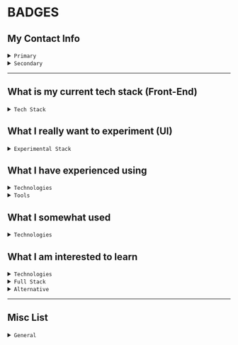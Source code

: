 # BADGES

## My Contact Info

<details>
<summary>
<code>Primary</code>
</summary>
<br />

- Portfolio :: [ ![portfolio][portfolio-badge] ][portfolio-link]

[portfolio-link]: https://aww-micky.web.app/
[portfolio-badge]: https://img.shields.io/website-up-down-sucess-important/https/aww-micky.web.app/.svg?style=for-the-badge

- Email :: [ ![email][email-badge] ][email-link]

[email-link]: mailto:m-f-alvarez@outlook.com
[email-badge]: https://img.shields.io/badge/Email-D14836?logoColor=FFFFFF&style=for-the-badge

- Resume :: [ ![resume][resume-badge] ][resume-link]

[resume-link]: https://cutt.ly/michael-f-alvarez-cv
[resume-badge]: https://img.shields.io/badge/Resume-EEEEEE.svg?logoColor=FFFFFF&style=for-the-badge

- LinkedIn :: [ ![linkedin][linkedin-badge] ][linkedin-link]

[linkedin-link]: https://www.linkedin.com/in/awwmicky
[linkedin-badge]: https://img.shields.io/badge/LinkedIn-0077B5?logoColor=FFFFFF&style=for-the-badge&logo=linkedin

- GitHub ::
[ ![gh-readme][gh-readme-badge] ][gh-readme-link] | 
[ ![gh-page][gh-page-badge] ][gh-page-link]

[gh-readme-link]: https://github.com/awwmicky/awwmicky
[gh-page-link]: https://github.com/awwmicky/awwmicky.github.io

[gh-readme-badge]: https://img.shields.io/badge/GH_README-181717?logoColor=FFFFFF&style=for-the-badge&logo=github
[gh-page-badge]: https://img.shields.io/badge/GH_PAGE-181717?logoColor=FFFFFF&style=for-the-badge&logo=github

</details>



<details>
<summary>
<code>Secondary</code>
</summary>
<br />

- REPL.it :: [ ![replt.it][replt.it-badge] ][replt.it-link]

[replt.it-link]: https://repl.it/@awwmicky
[replt.it-badge]: https://img.shields.io/badge/REPL.it-000000?logoColor=FFFFFF&style=for-the-badge&logo=replit

- CodeSandbox.io :: [ ![codesandbox.io][codesandbox.io-badge] ][codesandbox.io-link]

[codesandbox.io-link]: https://codesandbox.io/u/awwmicky/sandboxes
[codesandbox.io-badge]: https://img.shields.io/badge/CodeSandbox.io-000000?logoColor=FFFFFF&style=for-the-badge&logo=codesandbox

- Front-End Mentor.io :: [ ![front-end-mentor.io][front-end-mentor.io-badge] ][front-end-mentor.io-link]

[front-end-mentor.io-link]: https://www.frontendmentor.io/profile/awwmicky
[front-end-mentor.io-badge]: https://img.shields.io/badge/Front--End_Mentor.io-000000?logoColor=FFFFFF&style=for-the-badge&logo=frontend-mentor

</details>

---

## What is my current tech stack (Front-End)

<details>
<summary>
<code>Tech Stack</code>
</summary>
<br />

### UI

- Vite :: file bundler :: [ ![vite][vite-badge] ][vite-link]

[vite-link]: https://vitejs.dev/
[vite-badge]: https://img.shields.io/badge/Vite-B73BFE?logoColor=FFD62E&style=flat-square&logo=vite

- React :: js framework :: [ ![react][react-badge] ][react-link]

[react-link]: https://reactjs.org/
[react-badge]: https://img.shields.io/badge/React.js-61DAFB?logoColor=20232A&style=flat-square&logo=react

- Twin Macro :: custom shortcut :: [ ![twin.macro][twin.macro-badge] ][twin.macro-link]

[twin.macro-link]: https://www.npmjs.com/package/twin.macro
[twin.macro-badge]: https://img.shields.io/badge/twin.macro-230000?logoColor=FFFFFF&style=flat-square&logo=npm

- Styled-Components :: css-to-jsx :: [ ![styled-components][styled-components-badge] ][styled-components-link]

[styled-components-link]: https://styled-components.com/
[styled-components-badge]: https://img.shields.io/badge/Styled--Components-DB7093?logoColor=FFFFFF&style=flat-square&logo=styled-components

- Tailwind CSS :: ui library :: [ ![tailwind-css][tailwind-css-badge] ][tailwind-css-link]

[tailwind-css-link]: https://tailwindcss.com/
[tailwind-css-badge]: https://img.shields.io/badge/Tailwind_CSS-38BDf8?&logoColor=FFFFFF&style=flat-square&logo=tailwind-css

- Framer Motion :: animation library :: [ ![framer-motion][framer-motion-badge] ][framer-motion-link]

[framer-motion-link]: https://www.framer.com/motion/
[framer-motion-badge]: https://img.shields.io/badge/Framer_Motion-0055FF?&logoColor=FFFFFF&style=flat-square&logo=framer

### API

- React Router :: url routing management :: [ ![react-router][react-router-badge] ][react-router-link]

[react-router-link]: https://reactrouterdotcom.fly.dev/
[react-router-badge]: https://img.shields.io/badge/React_Router-CA4245?logoColor=FFFFFF&style=flat-square&logo=react-router

- JSON Server :: static server DB :: [ ![json-server][json-server-badge] ][json-server-link]

[json-server-link]: https://www.npmjs.com/package/json-server
[json-server-badge]: https://img.shields.io/badge/json--server-230000?logoColor=FFFFFF&style=flat-square&logo=npm

- Zustand :: ui global state management :: [ ![zustand][zustand-badge] ][zustand-link]

[zustand-link]: https://docs.pmnd.rs/zustand/introduction
[zustand-badge]: https://img.shields.io/badge/Zustand-CD3837?logoColor=FFFFFF&style=flat-square&logo=npm

- React Query :: api global state management :: [ ![react-query][react-query-badge] ][react-query-link]

[react-query-link]: https://react-query.tanstack.com/
[react-query-badge]: https://img.shields.io/badge/React_Query-FF4154?logoColor=FFD94C&style=flat-square&logo=react-query

- React Hook Form :: form state management :: [ ![react-hook-form][react-hook-form-badge] ][react-hook-form-link]

[react-hook-form-link]: https://react-hook-form.com/
[react-hook-form-badge]: https://img.shields.io/badge/react--hook--form-CD3837?logoColor=FFFFFF&style=flat-square&logo=npm

- Zod :: form schema validation :: [ ![zod][zod-badge] ][zod-link]

[zod-link]: https://www.npmjs.com/package/zod
[zod-badge]: https://img.shields.io/badge/zod-230000?logoColor=FFFFFF&style=flat-square&logo=npm

- Ky :: http request :: [ ![ky][ky-badge] ][ky-link]

[ky-link]: https://www.npmjs.com/package/ky
[ky-badge]: https://img.shields.io/badge/ky-230000?logoColor=FFFFFF&style=flat-square&logo=npm

</details>


## What I really want to experiment (UI)

<details>
<summary>
<code>Experimental Stack</code>
</summary>
<br />

- JAM Stack :: [ ![jam-stack][jam-stack-badge] ][jam-stack-link]

[jam-stack-link]: https://jamstack.org/
[jam-stack-badge]: https://img.shields.io/badge/JAM_Stack-F00080?logoColor=FFFFFF&style=flat-square&logo=jamstack

- Storybook :: [ ![storybook][storybook-badge] ][storybook-link]

[storybook-link]: https://storybook.js.org/
[storybook-badge]: https://img.shields.io/badge/Storybook-FF4785?logoColor=FFFFFF&style=flat-square&logo=storybook

- Next.js :: [ ![next.js][next.js-badge] ][next.js-link]

[next.js-link]: https://nextjs.org/
[next.js-badge]: https://img.shields.io/badge/Next.js-000000?logoColor=FFFFFF&style=flat-square&logo=next.js

- Three.js :: [ ![three.js][three.js-badge] ][three.js-link]

[three.js-link]: https://threejs.org/
[three.js-badge]: https://img.shields.io/badge/Three.js-black?logoColor=FFFFFF&style=flat-square&logo=three.js

- Green Sock (GSAP) :: [ ![green-sock][green-sock-badge] ][green-sock-link]

[green-sock-link]: https://greensock.com/gsap/
[green-sock-badge]: https://img.shields.io/badge/Green_Sock-88CE02?logoColor=000000&style=flat-square&logo=greensock

- P5.js :: [ ![p5.js][p5.js-badge] ][p5.js-link]

[p5.js-link]: https://p5js.org/
[p5.js-badge]: https://img.shields.io/badge/P5.js-ED225D?logoColor=FFFFFF&style=flat-square&logo=p5.js

- SVG (Animation) :: [ ![svg][svg-badge] ][svg-link]

[svg-link]: https://www.w3.org/Graphics/SVG/
[svg-badge]: https://img.shields.io/badge/SVG-FFB13B?logoColor=000000&style=flat-square&logo=svg

- WebGL :: [ ![webgl][webgl-badge] ][webgl-link]

[webgl-link]: https://get.webgl.org/
[webgl-badge]: https://img.shields.io/badge/WebGL-990000?logoColor=FFFFFF&style=flat-square&logo=webgl

</details>

## What I have experienced using

<details>
<summary>
<code>Technologies</code>
</summary>
<br />

### General

- HTML :: [ ![html][html-badge] ][html-link]

[html-link]: https://html5.org/
[html-badge]: https://img.shields.io/badge/HTML-E34F26?logoColor=FFFFFF&style=flat-square&logo=html5

- CSS :: [ ![css][css-badge] ][css-link]

[css-link]: https://www.w3.org/
[css-badge]: https://img.shields.io/badge/CSS-1572B6?logoColor=FFFFFF&style=flat-square&logo=css3

- JavaScript :: [ ![javascript][javascript-badge] ][javascript-link]

[javascript-link]: https://standardjs.com/
[javascript-badge]: https://img.shields.io/badge/JavaScript-F7DF1E?logoColor=000000&style=flat-square&logo=javascript

- Markdown :: [ ![markdown][markdown-badge] ][markdown-link]

[markdown-link]: https://www.markdownguide.org/
[markdown-badge]: https://img.shields.io/badge/Markdown-000000?logoColor=FFFFFF&style=flat-square&logo=markdown


### Front-End

- React :: [ ![react][react-badge] ][react-link]

[react-link]: https://reactjs.org/
[react-badge]: https://img.shields.io/badge/React.js-20232A?logoColor=000000&style=flat-square&logo=react

- Next.js :: [ ![next.js][next.js-badge] ][next.js-link]

[next.js-link]: https://nextjs.org/
[next.js-badge]: https://img.shields.io/badge/Next.js-000000?logoColor=FFFFFF&style=flat-square&logo=next.js

- Sass :: [ ![sass][sass-badge] ][sass-link]

[sass-link]: https://sass-lang.com/
[sass-badge]: https://img.shields.io/badge/Sass-CC6699?logoColor=FFFFFF&style=flat-square&logo=sass

- Framer Motion :: [ ![framer-motion][framer-motion-badge] ][framer-motion-link]

[framer-motion-link]: https://www.framer.com/motion/
[framer-motion-badge]: https://img.shields.io/badge/Framer_Motion-000000?&logoColor=AE2AE2&style=flat-square&logo=framer


### UI Library

- Bootstrap :: [ ![bootstrap][bootstrap-badge] ][bootstrap-link]

[bootstrap-link]: https://getbootstrap.com/
[bootstrap-badge]: https://img.shields.io/badge/Bootstrap-7952B3?logoColor=FFFFFF&style=flat-square&logo=bootstrap

- Material UI :: [ ![material-ui][material-ui-badge] ][material-ui-link]

[material-ui-link]: https://mui.com/
[material-ui-badge]: https://img.shields.io/badge/Material--UI-0081CB?logoColor=FFFFFF&style=flat-square&logo=mui

- Chakra UI :: [ ![chakra-ui][chakra-ui-badge] ][chakra-ui-link]

[chakra-ui-link]: https://chakra-ui.com/
[chakra-ui-badge]: https://img.shields.io/badge/Chakra--UI-319795?style=flat-square&logo=chakraui&logoColor=white

- Semantic UI :: [ ![semantic-ui][semantic-ui-badge] ][semantic-ui-link]

[semantic-ui-link]: https://react.semantic-ui.com/
[semantic-ui-badge]: https://img.shields.io/badge/Semantic--UI-35BDB2?logoColor=FFFFFF&style=flat-square&logo=semantic-ui-react

- Tailwind CSS :: [ ![tailwind-css][tailwind-css-badge] ][tailwind-css-link]

[tailwind-css-link]: https://tailwindcss.com/
[tailwind-css-badge]: https://img.shields.io/badge/Tailwind_CSS-38BDf8?&logoColor=FFFFFF&style=flat-square&logo=tailwind-css

- Styled-Components :: [ ![styled-components][styled-components-badge] ][styled-components-link]

[styled-components-link]: https://styled-components.com/
[styled-components-badge]: https://img.shields.io/badge/Styled--Components-DB7093?logoColor=FFFFFF&style=flat-square&logo=styled-components

- Emotion :: [ ![emotion][emotion-badge] ][emotion-link]

[emotion-link]: https://emotion.sh/
[emotion-badge]: https://img.shields.io/badge/Emotion-CD3837?logoColor=FFFFFF&style=flat-square&logo=npm


### Deploy | Host

- GitHub Pages :: [ ![github-pages][github-pages-badge] ][github-pages-link]

[github-pages-link]: https://pages.github.com/
[github-pages-badge]: https://img.shields.io/badge/GitHub_Pages-181717?logoColor=FFFFFF&style=flat-square&logo=github

- Netlify :: [ ![netlify][netlify-badge] ][netlify-link]

[netlify-link]: https://www.netlify.com/
[netlify-badge]: https://img.shields.io/badge/Netlify-00C7B7?logoColor=FFFFFF&style=flat-square&logo=netlify

- Heroku :: [ ![heroku][heroku-badge] ][heroku-link]

[heroku-link]: https://www.heroku.com/
[heroku-badge]: https://img.shields.io/badge/Heroku-430098?logoColor=FFFFFF&style=flat-square&logo=heroku

- Vercel :: [ ![vercel][vercel-badge] ][vercel-link]

[vercel-link]: https://vercel.com/
[vercel-badge]: https://img.shields.io/badge/Vercel-000000?logoColor=FFFFFF&style=flat-square&logo=vercel


### Other
 
- NPM :: [ ![npm][npm-badge] ][npm-link]

[npm-link]: https://www.npmjs.com/
[npm-badge]: https://img.shields.io/badge/npm-230000?logoColor=FFFFFF&style=flat-square&logo=npm

- Yarn :: [ ![yarn][yarn-badge] ][yarn-link]

[yarn-link]: https://yarnpkg.com/
[yarn-badge]: https://img.shields.io/badge/yarn-2C8EBB?logoColor=FFFFFF&style=flat-square&logo=yarn

- ![Autoprefixer](https://img.shields.io/badge/Autoprefixer-DD3735.svg?style=for-the-badge&logo=Autoprefixer&logoColor=white)
- ![PostCSS](https://img.shields.io/badge/PostCSS-DD3A0A.svg?style=for-the-badge&logo=PostCSS&logoColor=white)
- ![Babel](https://img.shields.io/badge/Babel-F9DC3E.svg?style=for-the-badge&logo=Babel&logoColor=black)
- ![BEM](https://img.shields.io/badge/BEM-000000.svg?style=for-the-badge&logo=BEM&logoColor=white)

- Webpack :: [ ![webpack][webpack-badge] ][webpack-link]

[webpack-link]: https://webpack.js.org/
[webpack-badge]: https://img.shields.io/badge/Webpack-1c78c0?logoColor=8DD6F9&style=flat-square&logo=webpack

- Parcel :: [ ![parcel][parcel-badge] ][parcel-link]

[parcel-link]: https://parceljs.org/
[parcel-badge]: https://img.shields.io/badge/Parcel-CD3837?logoColor=FFFFFF&style=flat-square&logo=npm

- Vite :: [ ![vite][vite-badge] ][vite-link]

[vite-link]: https://vitejs.dev/
[vite-badge]: https://img.shields.io/badge/Vite-B73BFE?logoColor=FFD62E&style=flat-square&logo=vite

</details>



<details>
<summary>
<code>Tools</code>
</summary>
<br />

### SDLC Tools

- Git :: [ ![git][git-badge] ][git-link]

[git-link]: https://git-scm.com/
[git-badge]: https://img.shields.io/badge/Git-F05033?logoColor=FFFFFF&style=flat-square&logo=git

- GitHub :: [ ![github][github-badge] ][github-link]

[github-link]: https://github.com/
[github-badge]: https://img.shields.io/badge/GitHub-181717?logoColor=FFFFFF&style=flat-square&logo=github

- GitLab :: [ ![gitlab][gitlab-badge] ][gitlab-link]

[gitlab-link]: https://gitlab.com/
[gitlab-badge]: https://img.shields.io/badge/GitLab-FCA121?logoColor=FFFFFF&style=flat-square&logo=gitlab

- BitBucket :: [ ![bitbucket][bitbucket-badge] ][bitbucket-link]

[bitbucket-link]: https://www.atlassian.com/software/bitbucket
[bitbucket-badge]: https://img.shields.io/badge/BitBucket-0052CC?logoColor=FFFFFF&style=flat-square&logo=bitbucket

- Confluence :: [ ![confluence][confluence-badge] ][confluence-link]

[confluence-link]: https://www.atlassian.com/software/confluence
[confluence-badge]: https://img.shields.io/badge/Confluence-172B4D?logoColor=FFFFFF&style=flat-square&logo=confluence

- Jira :: [ ![jira][jira-badge] ][jira-link]

[jira-link]: https://www.atlassian.com/software/jira
[jira-badge]: https://img.shields.io/badge/Jira-0052CC?logoColor=FFFFFF&style=flat-square&logo=jira

- Asana :: [ ![asana][asana-badge] ][asana-link]

[asana-link]: https://asana.com/
[asana-badge]: https://img.shields.io/badge/Asana-FC636B?logoColor=FFFFFF&style=flat-square&logo=asana


### Environment Setup

- Husky :: [ ![husky][husky-badge] ][husky-link]

[husky-link]: https://typicode.github.io/husky/#/
[husky-badge]: https://img.shields.io/badge/husky-230000?logoColor=FFFFFF&style=flat-square&logo=npm

- Lint-Staged :: [ ![lint-staged][lint-staged-badge] ][lint-staged-link]

[lint-staged-link]: https://www.npmjs.com/package/lint-staged
[lint-staged-badge]: https://img.shields.io/badge/lint--staged-230000?logoColor=FFFFFF&style=flat-square&logo=npm

- ESLint :: [ ![eslint][eslint-badge] ][eslint-link]

[eslint-link]: https://eslint.org/
[eslint-badge]: https://img.shields.io/badge/ESLint-4B32C3?logoColor=FFFFFF&style=flat-square&logo=eslint

- Prettier :: [ ![prettier][prettier-badge] ][prettier-link]

[prettier-link]: https://prettier.io/
[prettier-badge]: https://img.shields.io/badge/Prettier-F7B93E?logoColor=000000&style=flat-square&logo=prettier

- EditorConfig :: [ ![editorconfig][editorconfig-badge] ][editorconfig-link]

[editorconfig-link]: https://editorconfig.org/
[editorconfig-badge]: https://img.shields.io/badge/EditorConfig-E0EFEF?logoColor=000000&style=flat-square&logo=EditorConfig

- CommitLint :: [ ![commitlint][commitlint-badge] ][commitlint-link]

[commitlint-link]: https://commitlint.js.org/#/
[commitlint-badge]: https://img.shields.io/badge/commitlint-230000?logoColor=FFFFFF&style=flat-square&logo=npm

- Commitizen :: [ ![commitizen][commitizen-badge] ][commitizen-link]

[commitizen-link]: https://commitizen-tools.github.io/commitizen/
[commitizen-badge]: https://img.shields.io/badge/commitizen-230000?logoColor=FFFFFF&style=flat-square&logo=npm


### Note-Taking Tools

- Notion :: [ ![notion][notion-badge] ][notion-link]

[notion-link]: https://www.notion.so
[notion-badge]: https://img.shields.io/badge/Notion-000000?logoColor=FFFFFF&style=flat-square&logo=Notion

- Obsidian :: [ ![obsidian][obsidian-badge] ][obsidian-link]

[obsidian-link]: https://obsidian.md/
[obsidian-badge]: https://img.shields.io/badge/Obsidian-483699?logoColor=FFFFFF&style=flat-square&logo=obsidian

### Developer Tools

- VS Code :: [ ![vs-code][vs-code-badge] ][vs-code-link]

[vs-code-link]: https://code.visualstudio.com/
[vs-code-badge]: https://img.shields.io/badge/Visual_Studio_Code-0078D7?&logoColor=FFFFFF&style=flat-square&logo=visual-studio-code

- Postman :: [ ![postman][postman-badge] ][postman-link]

[postman-link]: https://www.postman.com/
[postman-badge]: https://img.shields.io/badge/Postman-FF6C37?&logoColor=FFFFFF&style=flat-square&logo=postman

- Insomnia :: [ ![insomnia][insomnia-badge] ][insomnia-link]

[insomnia-link]: https://insomnia.rest/
[insomnia-badge]: https://img.shields.io/badge/Insomnia-4000BF?&logoColor=FFFFFF&style=flat-square&logo=insomnia

### Design Tools

- Figma :: [ ![Figma][Figma-badge] ][Figma-link]

[Figma-link]: https://figma.com/
[Figma-badge]: https://img.shields.io/badge/Figma-F24E1E?logoColor=FFFFFF&style=flat-square&logo=figma

- Adobe XD :: [ ![adobe-xd][adobe-xd-badge] ][adobe-xd-link]

[adobe-xd-link]: https://www.adobe.com/products/xd.html
[adobe-xd-badge]: https://img.shields.io/badge/Adobe_XD-470137?logoColor=FF61F6&style=flat-square&logo=adobe-xd

- Miro :: [ ![miro][miro-badge] ][miro-link]

[miro-link]: https://miro.com/
[miro-badge]: https://img.shields.io/badge/Miro-FFD12B?logoColor=050038&style=flat-square&logo=Miro

- InVision :: [ ![invision][invision-badge] ][invision-link]

[invision-link]: https://www.invisionapp.com/
[invision-badge]: https://img.shields.io/badge/InVision-FF3366?logoColor=FFFFFF&style=flat-square&logo=invision

- ![Canva](https://img.shields.io/badge/Canva-00C4CC.svg?style=for-the-badge&logo=Canva&logoColor=white)

</details>



## What I somewhat used

<details>
<summary>
<code>Technologies</code>
</summary>
<br />

### General

- Windows Terminal :: [ ![windows-terminal][windows-terminal-badge] ][windows-terminal-link]

[windows-terminal-link]: https://devblogs.microsoft.com/commandline/introducing-windows-terminal/
[windows-terminal-badge]: https://img.shields.io/badge/Windows_Terminal-4D4D4D?logoColor=FFF&style=flat-square&logo=windows-terminal

- PowerShell :: [ ![powershell][powershell-badge] ][powershell-link]

[powershell-link]: https://docs.microsoft.com/en-us/powershell/
[powershell-badge]: https://img.shields.io/badge/Powershell-5391FE?logoColor=FFFFFF&style=flat-square&logo=powershell

- Bash Shell :: [ ![bash-shell][bash-shell-badge] ][bash-shell-link]

[bash-shell-link]: https://www.gnu.org/software/bash/
[bash-shell-badge]: https://img.shields.io/badge/Bash_Shell-121011?logoColor=FFFFFF&style=flat-square&logo=gnu-bash

- Python :: [ ![python][python-badge] ][python-link]

[python-link]: https://www.python.org/
[python-badge]: https://img.shields.io/badge/Python-3670A0?logoColor=FFDD54&style=flat-square&logo=python

- GitHub Actions :: [ ![github-actions][github-actions-badge] ][github-actions-link]

[github-actions-link]: https://github.com/features/actions
[github-actions-badge]: https://img.shields.io/badge/GitHub_Actions-2671E5?logoColor=FFFFFF&style=flat-square&logo=github-actions


### Front-End

- Svelte.js :: [ ![svelte.js][svelte.js-badge] ][svelte.js-link]

[svelte.js-link]: https://svelte.dev/
[svelte.js-badge]: https://img.shields.io/badge/Svelte.js-F1413D?logoColor=FFFFFF&style=flat-square&logo=svelte

- Vue.js :: [ ![vue.js][vue.js-badge] ][vue.js-link]

[vue.js-link]: https://vuejs.org/
[vue.js-badge]: https://img.shields.io/badge/Vue.js-35495E?logoColor=4FC08D&style=flat-square&logo=vue.js


## Back-End

- Node.js :: [ ![node.js][node.js-badge] ][node.js-link]

[node.js-link]: https://nodejs.org/en/
[node.js-badge]: https://img.shields.io/badge/Node.js-339933?logoColor=FFFFFF&style=flat-square&logo=node.js

- Express.js :: [ ![express.js][express.js-badge] ][express.js-link]

[express.js-link]: https://expressjs.com/
[express.js-badge]: https://img.shields.io/badge/Express.js-F5F5F5?logoColor=231A00&style=flat-square&logo=express


### Database

- Firebase :: [ ![firebase][firebase-badge] ][firebase-link]

[firebase-link]: https://firebase.google.com/
[firebase-badge]: https://img.shields.io/badge/Firebase-039BE5?style=flat-square&logo=firebase

- MongoDB :: [ ![mongodb][mongodb-badge] ][mongodb-link]

[mongodb-link]: https://www.mongodb.com/
[mongodb-badge]: https://img.shields.io/badge/MongoDB-13AA52?logoColor=FFFFFF&style=flat-square&logo=mongodb

- MySQL :: [ ![mysql][mysql-badge] ][mysql-link]

[mysql-link]: https://www.mysql.com/products/workbench/
[mysql-badge]: https://img.shields.io/badge/MySQL-4479A1?logoColor=FFFFFF&style=flat-square&logo=mysql

- PostgreSQL :: [ ![postresql][postresql-badge] ][postresql-link]

[postresql-link]: https://www.postgresql.org/
[postresql-badge]: https://img.shields.io/badge/PostgreSQL-316192?logoColor=FFFFFF&style=flat-square&logo=postgresql


### ODM | ORM

- Mongoose :: [ ![mongoose][mongoose-badge] ][mongoose-link]

[mongoose-link]: https://mongoosejs.com/
[mongoose-badge]: https://img.shields.io/badge/Mongoose-880000?logoColor=FFFFFFstyle=flat-square&logo=_

- Sequelize :: [ ![sequelize][sequelize-badge] ][sequelize-link]

[sequelize-link]: https://sequelize.org/
[sequelize-badge]: https://img.shields.io/badge/Sequelize-52B0E7?logoColor=FFFFFFstyle=flat-square&logo=_

- Knex.js :: [ ![knex.js][knex.js-badge] ][knex.js-link]

[knex.js-link]: https://knexjs.org/
[knex.js-badge]: https://img.shields.io/badge/Knex.js-E16426?logoColor=FFFFFFstyle=flat-square&logo=_

- Objection.js :: [ ![objection.js][objection.js-badge] ][objection.js-link]

[objection.js-link]: https://vincit.github.io/objection.js/
[objection.js-badge]: https://img.shields.io/badge/Objection.js-E0B24D?logoColor=FFFFFFstyle=flat-square&logo=_

</details>



## What I am interested to learn

<details>
<summary>
<code>Technologies</code>
</summary>
<br />

### UI Library

- Ant Design :: [ ![ant-design][ant-design-badge] ][ant-design-link]

[ant-design-link]: https://ant.design/
[ant-design-badge]: https://img.shields.io/badge/Ant_Design-0170FE?logoColor=FFFFFF&style=flat-square&logo=ant-design

- Mantine :: [ ![mantine][mantine-badge] ][mantine-link]

[mantine-link]: https://mantine.dev/
[mantine-badge]: https://img.shields.io/badge/Mantine--UI-48B0F1?logoColor=FFFFFF&style=flat-square&logo=_

- Windi CSS :: [ ![windi-css][windi-css-badge] ][windi-css-link]

[windi-css-link]: https://windicss.org/
[windi-css-badge]: https://img.shields.io/badge/Windi_CSS-48B0F1?logoColor=FFFFFF&style=flat-square&logo=windi-css


### API Library

- Swagger (API hosting) :: [ ![swagger][swagger-badge] ][swagger-link]

[swagger-link]: https://swagger.io/
[swagger-badge]: https://img.shields.io/badge/Swagger-85EA2D?logoColor=000000&style=flat-square&logo=swagger


- Twilio :: [ ![twilio][twilio-badge] ][twilio-link]

[twilio-link]: https://twilio.io/
[twilio-badge]: https://img.shields.io/badge/Twilio-F22F46?logoColor=FFFFFF&style=flat-square&logo=Twilio

- SendGrid :: [ ![sendgrid][sendgrid-badge] ][sendgrid-link]

[sendgrid-link]: https://sendgrid.com/
[sendgrid-badge]: https://img.shields.io/badge/SendGrid-02B2E2?logoColor=FFFFFF&style=flat-square&logo=_


#### Content Management System

- Sanity (CMS) :: [ ![sanity][sanity-badge] ][sanity-link]

[sanity-link]: https://www.sanity.io/
[sanity-badge]: https://img.shields.io/badge/Sanity-F04939?logoColor=FFFFFF&style=flat-square&logo=_

- GraphCMS :: [ ![graphcms][graphcms-badge] ][graphcms-link]

[graphcms-link]: https://graphcms.com/
[graphcms-badge]: https://img.shields.io/badge/GraphCMS-101b42?logoColor=FFFFFF&style=flat-square&logo=_

- Strapi :: [ ![strapi][strapi-badge] ][strapi-link]

[strapi-link]: https://strapi.io/
[strapi-badge]: https://img.shields.io/badge/Strapi-2E7EEA?logoColor=FFFFFF&style=flat-square&logo=strapi

- ![Contentful](https://img.shields.io/badge/Contentful-2478CC.svg?style=for-the-badge&logo=Contentful&logoColor=white)
- ![Prismic](https://img.shields.io/badge/Prismic-5163BA.svg?style=for-the-badge&logo=Prismic&logoColor=white)

#### Transation

- Commerce.js :: [ ![commerce.js][commerce.js-badge] ][commerce.js-link]

[commerce.js-link]: https://commercejs.com/
[commerce.js-badge]: https://img.shields.io/badge/Commerce.js-2C7EA1?logoColor=FFFFFF&style=flat-square&logo=_

- Stripe :: [ ![stripe][stripe-badge] ][stripe-link]

[stripe-link]: https://stripe.com/docs/
[stripe-badge]: https://img.shields.io/badge/Stripe-635BFF?logoColor=FFFFFF&style=flat-square&logo=stripe

- PayPal :: [ ![paypal][paypal-badge] ][paypal-link]

[paypal-link]: https://developer.paypal.com/home
[paypal-badge]: https://img.shields.io/badge/PayPal-00457C?logoColor=FFFFFF&style=flat-square&logo=paypal

- Google Pay :: [ ![google-pay][google-pay-badge] ][google-pay-link]

[google-pay-link]: https://developers.google.com/pay/api/
[google-pay-badge]: https://img.shields.io/badge/Google_Pay-3780F1?logoColor=FFFFFF&style=flat-square&logo=google-pay

- Apple Pay :: [ ![apple-pay][apple-pay-badge] ][apple-pay-link]

[apple-pay-link]: https://developer.apple.com/apple-pay/
[apple-pay-badge]: https://img.shields.io/badge/Apply_Pay-000000?logoColor=FFFFFF&style=flat-square&logo=apple-pay

- Amazon Pay :: ![Amazon Pay](https://img.shields.io/badge/Amazon_Pay-FF9900.svg?style=for-the-badge&logo=Amazon-Pay&logoColor=white)

#### Authentication

- JWT (JSON Web Token) :: [ ![jwt][jwt-badge] ][jwt-link]

[jwt-link]: https://jwt.io/
[jwt-badge]: https://img.shields.io/badge/JWT-000000?logoColor=FFFFFF&style=flat-square&logo=json-web-tokens

- Passport.js :: [ ![passport.js][passport.js-badge] ][passport.js-link]

[passport.js-link]: http://www.passportjs.org/
[passport.js-badge]: https://img.shields.io/badge/Passport.js-000000?logoColor=FFFFFF&style=flat-square&logo=passport

- Auth0 :: [ ![auth0][auth0-badge] ][auth0-link]

[auth0-link]: https://auth0.com/
[auth0-badge]: https://img.shields.io/badge/Auth0-000000?logoColor=FFFFFF&style=flat-square&logo=auth0


### Testing

- Jasmine :: [ ![jasmine][jasmine-badge] ][jasmine-link]

[jasmine-link]: https://jasmine.github.io/
[jasmine-badge]: https://img.shields.io/badge/Jasmine-8A4182?logoColor=FFFFFF&style=flat-square&logo=jasmine

- Jest :: [ ![jest][jest-badge] ][jest-link]

[jest-link]: https://jestjs.io/
[jest-badge]: https://img.shields.io/badge/Jest-C21325?logoColor=FFFFFF&style=flat-square&logo=jest

- Cypress :: [ ![cypress][cypress-badge] ][cypress-link]

[cypress-link]: https://www.cypress.io/
[cypress-badge]: https://img.shields.io/badge/Cypress-17202C?logoColor=FFFFFF&style=flat-square&logo=cypress

- Storybook :: [ ![storybook][storybook-badge] ][storybook-link]

[storybook-link]: https://storybook.js.org/
[storybook-badge]: https://img.shields.io/badge/Storybook-FF4785?logoColor=FFFFFF&style=flat-square&logo=storybook


### Analytics

- ![HotJar](https://img.shields.io/badge/Hotjar-FD3A5C.svg?style=for-the-badge&logo=Hotjar&logoColor=white)
- ![Wappalyzer](https://img.shields.io/badge/Wappalyzer-32067C.svg?style=for-the-badge&logo=Wappalyzer&logoColor=white)

- Google Analytics :: [ ![google-analytics][google-analytics-badge] ][google-analytics-link]

[google-analytics-link]: https://marketingplatform.google.com/about/analytics/
[google-analytics-badge]: https://img.shields.io/badge/Google_Analytics-E37400?logoColor=FFFFFF&style=flat-square&logo=Google-Analytics

- Google Tag Manager :: [ ![google-tag-manager][google-tag-manager-badge] ][google-tag-manager-link]

[google-tag-manager-link]: https://marketingplatform.google.com/about/tag-manager/
[google-tag-manager-badge]: https://img.shields.io/badge/Google_Tag_Manager-246FDB?logoColor=FFFFFF&style=flat-square&logo=Google-Tag-Manager

- Google Ads :: [ ![google-ads][google-ads-badge] ][google-ads-link]

[google-ads-link]: https://ads.google.com/home/how-it-works/
[google-ads-badge]: https://img.shields.io/badge/Google_Ads-4285F4?logoColor=FFFFFF&style=flat-square&logo=Google-Ads

- Google Adsense :: [ ![google-adsense][google-adsense-badge] ][google-adsense-link]

[google-adsense-link]: https://www.google.com/adsense/start/
[google-adsense-badge]: https://img.shields.io/badge/Google_AdSense-4285F4?logoColor=FFFFFF&style=flat-square&logo=Google-AdSense

</details>



<details>
<summary>
<code>Full Stack</code>
</summary>
<br />

### General

- TypeScript :: [ ![typescript][typescript-badge] ][typescript-link]

[typescript-link]: https://www.typescriptlang.org/
[typescript-badge]: https://img.shields.io/badge/TypeScript-3178C6?logoColor=FFFFFF&style=flat-square&logo=typescript

- GraphQL :: [ ![graphql][graphql-badge] ][graphql-link]

[graphql-link]: https://graphql.org/
[graphql-badge]: https://img.shields.io/badge/GraphQL-E10098?logoColor=FFFFFF&style=flat-square&logo=graphql

- Apollo :: [ ![apollo][apollo-badge] ][apollo-link]

[apollo-link]: https://www.apollographql.com/
[apollo-badge]: https://img.shields.io/badge/Apollo-311C87?logoColor=FFFFFF&style=flat-square&logo=apollo-graphql


### Front-End

- Redux :: [ ![redux][redux-badge] ][redux-link]

[redux-link]: https://redux.js.org/
[redux-badge]: https://img.shields.io/badge/Redux-764ABC?logoColor=FFFFFF&style=flat-square&logo=redux

- Redux Toolkit :: [ ![redux-toolkit][redux-toolkit-badge] ][redux-toolkit-link]

[redux-toolkit-link]: https://redux-toolkit.js.org/
[redux-toolkit-badge]: https://img.shields.io/badge/Redux--Toolkit-764ABC?logoColor=FFFFFF&style=flat-square&logo=redux

- Redux Saga :: [ ![redux-saga][redux-saga-badge] ][redux-saga-link]

[redux-saga-link]: https://redux-saga.js.org/
[redux-saga-badge]: https://img.shields.io/badge/Redux--Saga-86d46b?logoColor=FFFFFF&style=flat-square&logo=redux-saga


### Back-End

- Deno :: [ ![deno][deno-badge] ][deno-link]

[deno-link]: https://deno.land/
[deno-badge]: https://img.shields.io/badge/Deno-000000?logoColor=FFFFFF&style=flat-square&logo=deno

- Nest.js :: [ ![nest.js][nest.js-badge] ][nest.js-link]

[nest.js-link]: https://nestjs.com/
[nest.js-badge]: https://img.shields.io/badge/Nest.js-E0234E?logoColor=FFFFFF&style=flat-square&logo=nest.js

- Fastify.js :: [ ![fastify.js][fastify.js-badge] ][fastify.js-link]

[fastify.js-link]: https://www.fastify.io/
[fastify.js-badge]: https://img.shields.io/badge/Fastify.js-000000?logoColor=FFFFFF&style=flat-square&logo=fastify

- Go Lang :: [ ![go-lang][go-lang-badge] ][go-lang-link]

[go-lang-link]: https://go.dev/
[go-lang-badge]: https://img.shields.io/badge/Go_Lang-00ADD8?logoColor=FFFFFF&style=flat-square&logo=go


### Database

- Redis :: [ ![redis][redis-badge] ][redis-link]

[redis-link]: https://redis.io/
[redis-badge]: https://img.shields.io/badge/Redis-DC382D?logoColor=FFFFFF&style=flat-square&logo=redis

- MariaDB :: [ ![mariadb][mariadb-badge] ][mariadb-link]

[mariadb-link]: https://mariadb.org/
[mariadb-badge]: https://img.shields.io/badge/MariaDB-003545?logoColor=FFFFFF&style=flat-square&logo=mariadb

- Fauna :: [ ![fauna][fauna-badge] ][fauna-link]

[fauna-link]: https://fauna.com/
[fauna-badge]: https://img.shields.io/badge/Fauna-3F00A5?logoColor=FFFFFF&style=flat-square&logo=_

### ODM | ORM

- Prisma :: [ ![prisma][prisma-badge] ][prisma-link]

[prisma-link]: https://www.prisma.io/
[prisma-badge]: https://img.shields.io/badge/Prisma-2D3748?logoColor=FFFFFF&style=flat-square&logo=prisma

- TypeORM :: [ ![typeorm][typeorm-badge] ][typeorm-link]

[typeorm-link]: https://typeorm.io/
[typeorm-badge]: https://img.shields.io/badge/TypeORM-FE0902?logoColor=FFFFFF&style=flat-square&logo=_

</details>



<details>
<summary>
<code>Alternative</code>
</summary>
<br />

### Desktop

[ ![electron.js][electron.js-badge] ][electron.js-link]

[electron.js-link]: https://www.electronjs.org/
[electron.js-badge]: https://img.shields.io/badge/Electron-191970?style=for-the-badge&logo=Electron&logoColor=white


### Mobile

[ ![flutter][flutter-badge] ][flutter-link]

[flutter-link]: https://flutter.dev/
[flutter-badge]: https://img.shields.io/badge/Flutter-%2302569B.svg?style=for-the-badge&logo=Flutter&logoColor=white

[ ![dart][dart-badge] ][dart-link]

[dart-link]: https://dart.dev/
[dart-badge]: https://img.shields.io/badge/dart-%230175C2.svg?style=for-the-badge&logo=dart&logoColor=white


### Web3

- [ ![solidity][solidity-badge] ][solidity-link]

[solidity-link]: https://soliditylang.org/
[solidity-badge]: https://img.shields.io/badge/Solidity-%23363636.svg?style=for-the-badge&logo=solidity&logoColor=white

- ![Web3](https://img.shields.io/badge/Web3.js-F16822.svg?style=for-the-badge&logo=web3dotjs&logoColor=white)
- ![Selenium](https://img.shields.io/badge/Selenium-43B02A.svg?style=for-the-badge&logo=Selenium&logoColor=white)


### Other

- general

  ![Fast API](https://img.shields.io/badge/FastAPI-005571?style=for-the-badge&logo=fastapi)

  ![WASM](https://img.shields.io/badge/WebAssembly-654FF0?style=for-the-badge&logo=WebAssembly&logoColor=white)

  ![Gatsby.js](https://img.shields.io/badge/Gatsby-%23663399.svg?style=for-the-badge&logo=gatsby&logoColor=white)

  ![WebRTC](https://img.shields.io/badge/WebRTC-333333.svg?style=for-the-badge&logo=WebRTC&logoColor=white)

  ![Socket.io](https://img.shields.io/badge/Socket.io-010101.svg?style=for-the-badge&logo=socketdotio&logoColor=white)

- python
  
  ![Flask](https://img.shields.io/badge/flask-%23000.svg?style=for-the-badge&logo=flask&logoColor=white)

  ![Django](https://img.shields.io/badge/django-%23092E20.svg?style=for-the-badge&logo=django&logoColor=white)

  ![DjangoREST](https://img.shields.io/badge/DJANGO-REST-ff1709?style=for-the-badge&logo=django&logoColor=white&color=ff1709&labelColor=gray)

- graphql

  ![Dgraph](https://img.shields.io/badge/Dgraph-E50695.svg?style=for-the-badge&logo=Dgraph&logoColor=white)

  ![Hasura](https://img.shields.io/badge/Hasura-1EB4D4.svg?style=for-the-badge&logo=Hasura&logoColor=white)

- DevOps

  ![Docker](https://img.shields.io/badge/Docker-2496ED.svg?style=for-the-badge&logo=Docker&logoColor=white)

  ![Nginx](https://img.shields.io/badge/NGINX-009639.svg?style=for-the-badge&logo=NGINX&logoColor=white)

  ![Ngrok](https://img.shields.io/badge/ngrok-1F1E37.svg?style=for-the-badge&logo=ngrok&logoColor=white)

  ![Red Hat](https://img.shields.io/badge/Red_Hat_Open_Shift-EE0000.svg?style=for-the-badge&logo=Red-Hat-Open-Shift&logoColor=white)

</details>

---

## Misc List

<details>
<summary>
<code>General</code>
</summary>
<br />

### Browser

- ![Lighthouse](https://img.shields.io/badge/Lighthouse-F44B21.svg?style=for-the-badge&logo=Lighthouse&logoColor=white)
- ![SpeedTest](https://img.shields.io/badge/Speedtest-141526.svg?style=for-the-badge&logo=Speedtest&logoColor=white)
- ![Google Chrome](https://img.shields.io/badge/Google_Chrome-4285F4.svg?style=for-the-badge&logo=Google-Chrome&logoColor=white)
- ![Brave](https://img.shields.io/badge/Brave-FB542B.svg?style=for-the-badge&logo=Brave&logoColor=white)
- ![Microsoft Edge](https://img.shields.io/badge/Microsoft_Edge-0078D7.svg?style=for-the-badge&logo=Internet-Explorer&logoColor=white)
- ![Firefox](https://img.shields.io/badge/Firefox-FF7139.svg?style=for-the-badge&logo=Firefox&logoColor=white)
- ![Safari](https://img.shields.io/badge/Safari-000000.svg?style=for-the-badge&logo=Safari&logoColor=white)

### CI

- ![CircleCI](https://img.shields.io/badge/CircleCI-343434.svg?style=for-the-badge&logo=CircleCI&logoColor=white)
- ![Travis CI](https://img.shields.io/badge/Travis_CI-3EAAAF.svg?style=for-the-badge&logo=Travis-CI&logoColor=white)

### Deploy | Host

- ![AWS Amplify](https://img.shields.io/badge/AWS_Amplify-FF9900.svg?style=for-the-badge&logo=AWS-Amplify&logoColor=white)
- ![AWS Lambda](https://img.shields.io/badge/AWS_Lambda-FF9900.svg?style=for-the-badge&logo=AWS-Lambda&logoColor=white)
- ![Microsoft Azure](https://img.shields.io/badge/Microsoft_Azure-0078D4.svg?style=for-the-badge&logo=Microsoft-Azure&logoColor=white)
- ![Cloudflare](https://img.shields.io/badge/Cloudflare-F38020.svg?style=for-the-badge&logo=Cloudflare&logoColor=white)
- ![DigitalOcean](https://img.shields.io/badge/DigitalOcean-0080FF.svg?style=for-the-badge&logo=DigitalOcean&logoColor=white)
- ![Google Cloud Platform](https://img.shields.io/badge/Google_Cloud_Platform-4285F4.svg?style=for-the-badge&logo=Google-Cloud&logoColor=white)
- ![Linode](https://img.shields.io/badge/Linode-00A95C.svg?style=for-the-badge&logo=Linode&logoColor=white)
- ![cPanel](https://img.shields.io/badge/cPanel-FF6C2C.svg?style=for-the-badge&logo=cPanel&logoColor=white)

### Documentation

- ![Jupyter Notebook](https://img.shields.io/badge/Jupyter-F37626.svg?style=for-the-badge&logo=Jupyter&logoColor=white)
- ![GitBook](https://img.shields.io/badge/GitBook-3884FF.svg?style=for-the-badge&logo=GitBook&logoColor=white)
- ![Coda](https://img.shields.io/badge/Coda-F46A54.svg?style=for-the-badge&logo=Coda&logoColor=white)

### Database

- Supabase
- Planet Scale
- ![Couchbase](https://img.shields.io/badge/Couchbase-EA2328.svg?style=for-the-badge&logo=Couchbase&logoColor=white)
- ![SQLite](https://img.shields.io/badge/SQLite-003B57.svg?style=for-the-badge&logo=SQLite&logoColor=white)

### Design

- ![FontBase](https://img.shields.io/badge/FontBase-3D03A7.svg?style=for-the-badge&logo=FontBase&logoColor=white)
- ![Zapier](https://img.shields.io/badge/Zapier-FF4A00.svg?style=for-the-badge&logo=Zapier&logoColor=white)
- ![Webflow](https://img.shields.io/badge/Webflow-4353FF.svg?style=for-the-badge&logo=Webflow&logoColor=white)
- ![GIMP](https://img.shields.io/badge/GIMP-5C5543.svg?style=for-the-badge&logo=GIMP&logoColor=white)
- ![InkScape](https://img.shields.io/badge/Inkscape-000000.svg?style=for-the-badge&logo=Inkscape&logoColor=white)

### OS

- ![Windows](https://img.shields.io/badge/Windows-0078D6.svg?style=for-the-badge&logo=Windows&logoColor=white)
- ![Mac OS](https://img.shields.io/badge/Mac_OS-000000.svg?style=for-the-badge&logo=macOS&logoColor=white)
- ![Linux](https://img.shields.io/badge/Linux-FCC624.svg?style=for-the-badge&logo=Linux&logoColor=black)
- ![iOS](https://img.shields.io/badge/iOS-000000.svg?style=for-the-badge&logo=iOS&logoColor=white)
- ![Android](https://img.shields.io/badge/Android-3DDC84.svg?style=for-the-badge&logo=Android&logoColor=white)

### CGi

- ![Blender](https://img.shields.io/badge/Blender-F5792A.svg?style=for-the-badge&logo=Blender&logoColor=white)
- ![C4D](https://img.shields.io/badge/Cinema_4D-011A6A.svg?style=for-the-badge&logo=Cinema-4D&logoColor=white)
- ![Unity](https://img.shields.io/badge/Unity-FFFFFF.svg?style=for-the-badge&logo=Unity&logoColor=black)
- ![Unreal Engine](https://img.shields.io/badge/Unreal_Engine-0E1128.svg?style=for-the-badge&logo=Unreal-Engine&logoColor=white)
- ![Nuke](https://img.shields.io/badge/Nuke-000000.svg?style=for-the-badge&logo=Nuke&logoColor=white)

### Misc

- ![Read the Docs](https://img.shields.io/badge/Read_the_Docs-8CA1AF.svg?style=for-the-badge&logo=Read-the-Docs&logoColor=white)
- ![PWA](https://img.shields.io/badge/PWA-5A0FC8.svg?style=for-the-badge&logo=PWA&logoColor=white)
- ![Serverless](https://img.shields.io/badge/Serverless-FD5750.svg?style=for-the-badge&logo=Serverless&logoColor=white)
- ![SemVer](https://img.shields.io/badge/SemVer-3F4551.svg?style=for-the-badge&logo=SemVer&logoColor=white)
- ![Add This](https://img.shields.io/badge/AddThis-FF6550.svg?style=for-the-badge&logo=AddThis&logoColor=white)
- ![Files](https://img.shields.io/badge/Files-4285F4.svg?style=for-the-badge&logo=Files&logoColor=white)
- ![cURL](https://img.shields.io/badge/curl-073551.svg?style=for-the-badge&logo=curl&logoColor=white)

- ![Zoom](https://img.shields.io/badge/Zoom-2D8CFF.svg?style=for-the-badge&logo=Zoom&logoColor=white)
- ![Discord](https://img.shields.io/badge/Discord-5865F2.svg?style=for-the-badge&logo=Discord&logoColor=white)
- ![Slack](https://img.shields.io/badge/Slack-4A154B.svg?style=for-the-badge&logo=Slack&logoColor=white)
- ![Twitter](https://img.shields.io/badge/Twitter-1DA1F2.svg?style=for-the-badge&logo=Twitter&logoColor=white)
- ![Behance](https://img.shields.io/badge/Behance-1769FF.svg?style=for-the-badge&logo=Behance&logoColor=white)
- ![Trello](https://img.shields.io/badge/Trello-0052CC.svg?style=for-the-badge&logo=Trello&logoColor=white)

### Other

- ![GitKraken](https://img.shields.io/badge/GitKraken-179287.svg?style=for-the-badge&logo=GitKraken&logoColor=white)
- ![OWASP](https://img.shields.io/badge/OWASP-000000.svg?style=for-the-badge&logo=OWASP&logoColor=white)
- ![OpenAI](https://img.shields.io/badge/OpenAI-412991.svg?style=for-the-badge&logo=OpenAI&logoColor=white)
- ![stylelint](https://img.shields.io/badge/stylelint-263238.svg?style=for-the-badge&logo=stylelint&logoColor=white)
- ![TensorFlow](https://img.shields.io/badge/TensorFlow-FF6F00.svg?style=for-the-badge&logo=TensorFlow&logoColor=white)
- ![Terraform](https://img.shields.io/badge/Terraform-7B42BC.svg?style=for-the-badge&logo=Terraform&logoColor=white)
- ![WooCommerce](https://img.shields.io/badge/WooCommerce-96588A.svg?style=for-the-badge&logo=WooCommerce&logoColor=white)
- ![Shopify](https://img.shields.io/badge/Shopify-7AB55C.svg?style=for-the-badge&logo=Shopify&logoColor=white)
- ![Sentry](https://img.shields.io/badge/Sentry-362D59.svg?style=for-the-badge&logo=Sentry&logoColor=white)
- ![Roblox](https://img.shields.io/badge/Roblox-000000.svg?style=for-the-badge&logo=Roblox&logoColor=white)
- ![Product Hunt](https://img.shields.io/badge/Product_Hunt-DA552F.svg?style=for-the-badge&logo=Product-Hunt&logoColor=white)
- ![AutoHotkey](https://img.shields.io/badge/AutoHotkey-334455.svg?style=for-the-badge&logo=AutoHotkey&logoColor=white)
- ![Astro](https://img.shields.io/badge/Astro-FF5D01.svg?style=for-the-badge&logo=Astro&logoColor=white)
- ![Chromecast](https://img.shields.io/badge/Chromecast-999999.svg?style=for-the-badge&logo=Chromecast&logoColor=white)

</details>
